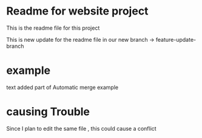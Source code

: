 # Readme for website project

This is the readme file for this project

This is new update for the readme file in our new branch -> feature-update-branch

# example

text added part of Automatic merge example

# causing Trouble

Since I plan to edit the same file , this could cause a conflict
